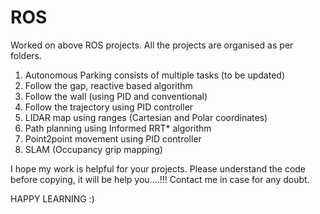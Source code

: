 # ROS
Worked on above ROS projects. 
All the projects are organised as per folders.
1. Autonomous Parking consists of multiple tasks (to be updated)
2. Follow the gap, reactive based algorithm
3. Follow the wall (using PID and conventional)
4. Follow the trajectory using PID controller
5. LIDAR map using ranges (Cartesian and Polar coordinates)
6. Path planning using Informed RRT* algorithm
7. Point2point movement using PID controller
8. SLAM (Occupancy grip mapping)


I hope my work is helpful for your projects. 
Please understand the code before copying, it will be help you....!!!
Contact me in case for any doubt.

HAPPY LEARNING :)
